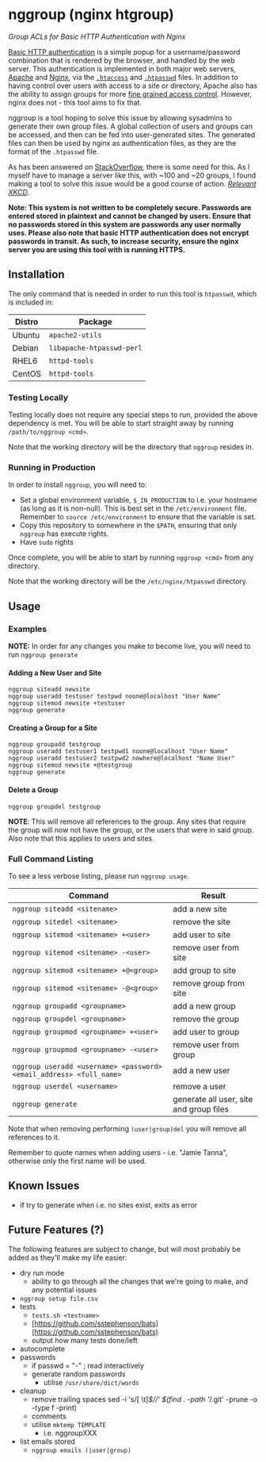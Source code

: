 # nggroup (nginx htgroup)

*Group ACLs for Basic HTTP Authentication with Nginx*

[Basic HTTP authentication](https://cdn.tutsplus.com/net/uploads/legacy/511_http/401_prompt.png) is a simple popup for a username/password combination that is rendered by the browser, and handled by the web server. This authentication is implemented in both major web servers, [Apache](http://apache.org) and [Nginx](http://nginx.org), via the [`.htaccess`](http://en.wikipedia.org/wiki/.htaccess) and [`.htpasswd`](http://en.wikipedia.org/wiki/.htpasswd) files. In addition to having control over users with access to a site or directory, Apache also has the ability to assign groups for more [fine grained access control](http://qdig.sourceforge.net/Tips/HttpAuthGuide). However, nginx does not - this tool aims to fix that.

nggroup is a tool hoping to solve this issue by allowing sysadmins to generate their own group files. A global collection of users and groups can be accessed, and then can be fed into user-generated sites. The generated files can then be used by nginx as authentication files, as they are the format of the `.htpasswd` file.

As has been answered on [StackOverflow](http://stackoverflow.com/questions/11074766/nginx-group-http-auth), there is some need for this. As I myself have to manage a server like this, with ~100 and ~20 groups, I found making a tool to solve this issue would be a good course of action. *[Relevant XKCD](http://xkcd.com/1319/)*.

**Note: This system is not written to be completely secure. Passwords are entered stored in plaintext and cannot be changed by users. Ensure that no passwords stored in this system are passwords any user normally uses. Please also note that basic HTTP authentication does not encrypt passwords in transit. As such, to increase security, ensure the nginx server you are using this tool with is running HTTPS.**

## Installation

The only command that is needed in order to run this tool is `htpasswd`, which is included in:

| Distro |         Package           |
| ------ | ------------------------- |
| Ubuntu | `apache2-utils`           |
| Debian | `libapache-htpasswd-perl` |
| RHEL6  | `httpd-tools`             |
| CentOS | `httpd-tools`             |

### Testing Locally

Testing locally does not require any special steps to run, provided the above dependency is met. You will be able to start straight away by running `/path/to/nggroup <cmd>`.

Note that the working directory will be the directory that `nggroup` resides in.

### Running in Production

In order to install `nggroup`, you will need to:
- Set a global environment variable, `$_IN_PRODUCTION` to i.e. your hostname (as long as it is non-null). This is best set in the `/etc/environment` file. Remember to `source /etc/environment` to ensure that the variable is set. 
- Copy this repository to somewhere in the `$PATH`, ensuring that only `nggroup` has execute rights.
- Have `sudo` rights

Once complete, you will be able to start by running `nggroup <cmd>` from any directory.

Note that the working directory will be the `/etc/nginx/htpasswd` directory.

## Usage

### Examples

**NOTE:** In order for any changes you make to become live, you will need to run `nggroup generate`

#### Adding a New User and Site

```
nggroup siteadd newsite
nggroup useradd testuser testpwd noone@localhost "User Name"
nggroup sitemod newsite +testuser
nggroup generate
```

#### Creating a Group for a Site

```
nggroup groupadd testgroup
nggroup useradd testuser1 testpwd1 noone@localhost "User Name"
nggroup useradd testuser2 testpwd2 nowhere@localhost "Name User"
nggroup sitemod newsite +@testgroup
nggroup generate
```

#### Delete a Group

```
nggroup groupdel testgroup
```

**NOTE**: This will remove all references to the group. Any sites that require the group will now not have the group, or the users that were in said group. Also note that this applies to users and sites.

### Full Command Listing

To see a less verbose listing, please run `nggroup usage`.

| Command                                                             | Result                                  |
| ------------------------------------------------------------------- | --------------------------------------- |
| `nggroup siteadd <sitename>`                                        | add a new site                          |
| `nggroup sitedel <sitename>`                                        | remove the  site                        |
| `nggroup sitemod <sitename> +<user>`                                | add user to site                        |
| `nggroup sitemod <sitename> -<user>`                                | remove user from site                   |
| `nggroup sitemod <sitename> +@<group>`                              | add group to site                       |
| `nggroup sitemod <sitename> -@<group>`                              | remove group from site                  |
| `nggroup groupadd <groupname>`                                      | add a new group                         |
| `nggroup groupdel <groupname>`                                      | remove the group                        |
| `nggroup groupmod <groupname> +<user>`                              | add user to group                       |
| `nggroup groupmod <groupname> -<user>`                              | remove user from group                  |
| `nggroup useradd <username> <password> <email_address> <full_name>` | add a new user                          |
| `nggroup userdel <username>`                                        | remove a user                           |
| `nggroup generate`                                                  | generate all user, site and group files |

Note that when removing performing `(user|group)del` you will remove all references to it.

Remember to quote names when adding users - i.e. "Jamie Tanna", otherwise only the first name will be used.

## Known Issues

- if try to generate when i.e. no sites exist, exits as error

## Future Features (?)

The following features are subject to change, but will most probably be added as they'll make my life easier:

- dry run mode
  - ability to go through all the changes that we're going to make, and any potential issues
- `nggroup setup file.csv`
- tests
  - `tests.sh <testname>`
  - [https://github.com/sstephenson/bats](https://github.com/sstephenson/bats)
  - output how many tests done/left
- autocomplete
- passwords
  - if passwd = "-" ; read interactively
  - generate random passwords
    - utilise `/usr/share/dict/words`
- cleanup
  - remove trailing spaces
    sed -i 's/[ \t]*$//' $(find . -path '*/.git' -prune -o -type f -print)
  - comments
  - utilise `mktemp TEMPLATE`
    - i.e. nggroupXXX
- list emails stored
  - `nggroup emails (|user|group)`
